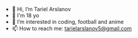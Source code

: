 - 👋 Hi, I’m Tariel Arslanov 
- 🌳 I'm 18 yo
- 👀 I’m interested in coding, football and anime
- 📫 How to reach me: tarielarslanov5@gmail.com

<!---
tariel11/tariel11 is a ✨ special ✨ repository because its `README.md` (this file) appears on your GitHub profile.
You can click the Preview link to take a look at your changes.
--->
